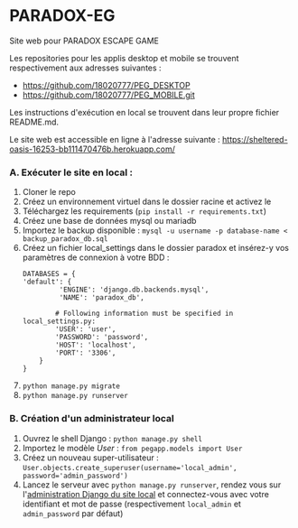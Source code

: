 # PARADOX-EG
Site web pour PARADOX ESCAPE GAME

Les repositories pour les applis desktop et mobile se trouvent respectivement aux adresses suivantes :
- https://github.com/18020777/PEG_DESKTOP
- https://github.com/18020777/PEG_MOBILE.git

Les instructions d'exécution en local se trouvent dans leur propre fichier README.md.

Le site web est accessible en ligne à l'adresse suivante :
https://sheltered-oasis-16253-bb111470476b.herokuapp.com/

### A. Exécuter le site en local :

1. Cloner le repo
2. Créez un environnement virtuel dans le dossier racine et activez le
3. Téléchargez les requirements (`pip install -r requirements.txt`)
4. Créez une base de données mysql ou mariadb
5. Importez le backup disponible : `mysql -u username -p database-name < backup_paradox_db.sql`
6. Créez un fichier local_settings dans le dossier paradox et insérez-y vos paramètres de connexion à votre BDD :
    ```
   DATABASES = {
   'default': {
             'ENGINE': 'django.db.backends.mysql',
             'NAME': 'paradox_db',

            # Following information must be specified in local_settings.py:
            'USER': 'user',
            'PASSWORD': 'password',
            'HOST': 'localhost',
            'PORT': '3306',
        }
   }
    ```
7. `python manage.py migrate`
8. `python manage.py runserver`


### B. Création d'un administrateur local

1. Ouvrez le shell Django : `python manage.py shell`
2. Importez le modèle *User* : `from pegapp.models import User`
3. Créez un nouveau super-utilisateur : `User.objects.create_superuser(username='local_admin', password='admin_password')`
4. Lancez le serveur avec `python manage.py runserver`, rendez vous sur l'[administration Django du site local](http://127.0.0.1:8000/admin) et connectez-vous avec votre identifiant et mot de passe (respectivement `local_admin` et `admin_password` par défaut)